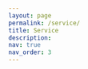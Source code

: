 ```yaml
---
layout: page
permalink: /service/
title: Service
description: 
nav: true
nav_order: 3
---
```


<style>
.fade-in-section {
  opacity: 0;
  transform: translateY(30px);
  transition: opacity 0.8s ease-out, transform 0.8s ease-out;
}
.fade-in-section.visible {
  opacity: 1;
  transform: translateY(0);
}
.service-section {
  margin-bottom: 3rem;
}
.service-section h4 {
  margin-bottom: 0.8rem;
  font-size: 1.25rem;
  border-left: 4px solid;
  #e9f5ff;
  padding-left: 0.6rem;
  font-weight: 600;
  color: #00539C;
}
.service-section ul {
  margin-top: 0;
  padding-left: 1.2rem;
}

/* Global font settings */
/*body {
  font-family: "Inter", "Helvetica Neue", "Segoe UI", "Roboto", sans-serif;
  font-size: 16px;
  line-height: 1.6;
  color: #222;
  background-color: #fff;
  margin: 0;
  padding: 0;
}

h1, h2, h3, h4 {
  font-family: "Inter", "Helvetica Neue", sans-serif;
  font-weight: 600;
  color: #111;
  margin-top: 1.2rem;
  margin-bottom: 0.6rem;
}

a {
  color: var(--primary-color);
  text-decoration: none;
}

a:hover {
  text-decoration: underline;
}*/


</style>

<div class="fade-in-section service-section">
  <h4>Journal Reviewer</h4>
  <ul>
    <li>IEEE Transactions on Robotics (T-RO)</li>
    <li>IEEE Robotics & Automation Magazine (RAM)</li>
    <li>Nonlinear Dynamics</li>
    <li>Journal of the Franklin Institute</li>
  </ul>
</div>

<div class="fade-in-section service-section">
  <h4>Conference Reviewer</h4>
  <ul>
    <li>European Control Conference (ECC 2023, 2024)</li>
    <li>American Control Conference (ACC 2021)</li>
    <li>Third IFAC Conference on Modelling, Identification and Control of Nonlinear Systems (MICNON 2021)</li>
    <li>IEEE Conference on Decision and Control (CDC 2025)</li>
  </ul>
</div>

<div class="fade-in-section service-section">
  <h4>Teaching Assistance</h4>
  <ul>
    <li>Master course: Robotics (University of Groningen, Faculty of Science and Engineering, Fall 2020–2022)</li>
  </ul>
</div>

<div class="fade-in-section service-section">
  <h4>Professional Memberships</h4>
  <ul>
    <li>Dutch Institute of Systems and Control (DISC)</li>
    <li>Jan C. Willems Center for Systems and Control</li>
  </ul>
</div>

<script>
  document.addEventListener("DOMContentLoaded", function () {
    const observer = new IntersectionObserver(entries => {
      entries.forEach(entry => {
        if (entry.isIntersecting) {
          entry.target.classList.add("visible");
        }
      });
    }, {
      threshold: 0.15
    });

    document.querySelectorAll(".fade-in-section").forEach(el => {
      observer.observe(el);
    });
  });
</script>
